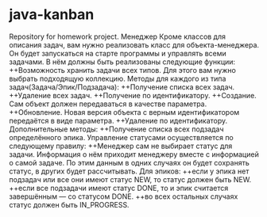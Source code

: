 # java-kanban
Repository for homework project.
Менеджер
Кроме классов для описания задач, вам нужно реализовать класс для объекта-менеджера. Он будет запускаться на старте программы и управлять всеми задачами. В нём должны быть реализованы следующие функции:
++Возможность хранить задачи всех типов. Для этого вам нужно выбрать подходящую коллекцию.
Методы для каждого из типа задач(Задача/Эпик/Подзадача):
++Получение списка всех задач.
++Удаление всех задач.
++Получение по идентификатору.
++Создание. Сам объект должен передаваться в качестве параметра.
++Обновление. Новая версия объекта с верным идентификатором передаётся в виде параметра.
++Удаление по идентификатору.
Дополнительные методы:
++Получение списка всех подзадач определённого эпика.
Управление статусами осуществляется по следующему правилу:
++Менеджер сам не выбирает статус для задачи. Информация о нём приходит менеджеру вместе с информацией о самой задаче. По этим данным в одних случаях он будет сохранять статус, в других будет рассчитывать.
Для эпиков:
++если у эпика нет подзадач или все они имеют статус NEW, то статус должен быть NEW.
++если все подзадачи имеют статус DONE, то и эпик считается завершённым — со статусом DONE.
++во всех остальных случаях статус должен быть IN_PROGRESS.